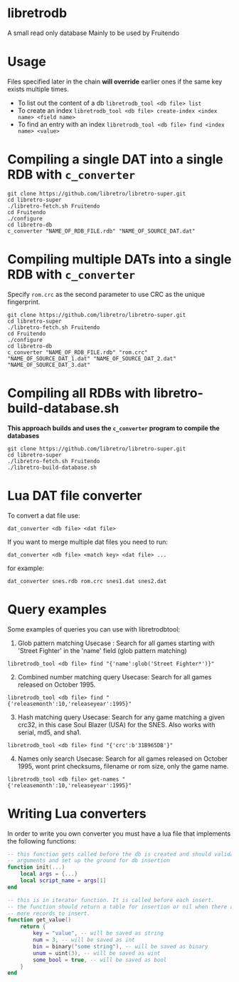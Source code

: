 # libretrodb
A small read only database
Mainly to be used by Fruitendo

# Usage
Files specified later in the chain **will override** earlier ones if the same key exists multiple times.

* To list out the content of a db `libretrodb_tool <db file> list`
* To create an index `libretrodb_tool <db file> create-index <index name> <field name>`
* To find an entry with an index `libretrodb_tool <db file> find <index name> <value>`

# Compiling a single DAT into a single RDB with `c_converter`
```
git clone https://github.com/libretro/libretro-super.git
cd libretro-super
./libretro-fetch.sh Fruitendo
cd Fruitendo
./configure
cd libretro-db
c_converter "NAME_OF_RDB_FILE.rdb" "NAME_OF_SOURCE_DAT.dat"
```

# Compiling multiple DATs into a single RDB with `c_converter`
Specify `rom.crc` as the second parameter to use CRC as the unique fingerprint.
```
git clone https://github.com/libretro/libretro-super.git
cd libretro-super
./libretro-fetch.sh Fruitendo
cd Fruitendo
./configure
cd libretro-db
c_converter "NAME_OF_RDB_FILE.rdb" "rom.crc" "NAME_OF_SOURCE_DAT_1.dat" "NAME_OF_SOURCE_DAT_2.dat" "NAME_OF_SOURCE_DAT_3.dat"
```

# Compiling all RDBs with libretro-build-database.sh
**This approach builds and uses the `c_converter` program to compile the databases**

```
git clone https://github.com/libretro/libretro-super.git
cd libretro-super
./libretro-fetch.sh Fruitendo
./libretro-build-database.sh
```

# Lua DAT file converter
To convert a dat file use:
~~~
dat_converter <db file> <dat file>
~~~
If you want to merge multiple dat files you need to run:
~~~
dat_converter <db file> <match key> <dat file> ...
~~~
for example:
~~~
dat_converter snes.rdb rom.crc snes1.dat snes2.dat
~~~

# Query examples
Some examples of queries you can use with libretrodbtool:

1) Glob pattern matching
Usecase : Search for all games starting with 'Street Fighter' in the 'name' field (glob pattern matching)

`libretrodb_tool <db file> find "{'name':glob('Street Fighter*')}"`

2) Combined number matching query
Usecase: Search for all games released on October 1995.

`libretrodb_tool <db file> find "{'releasemonth':10,'releaseyear':1995}"`

3) Hash matching query
Usecase: Search for any game matching a given crc32, in this case Soul Blazer (USA) for the SNES.  Also works with serial, md5, and sha1.

`libretrodb_tool <db file> find "{'crc':b'31B965DB'}"`

4) Names only search
Usecase: Search for all games released on October 1995, wont print checksums, filename or rom size, only the game name.

`libretrodb_tool <db file> get-names "{'releasemonth':10,'releaseyear':1995}"`

# Writing Lua converters
In order to write you own converter you must have a lua file that implements the following functions:

~~~.lua
-- this function gets called before the db is created and should validate the
-- arguments and set up the ground for db insertion
function init(...)
	local args = {...}
	local script_name = args[1]
end

-- this is in iterator function. It is called before each insert.
-- the function should return a table for insertion or nil when there are no
-- more records to insert.
function get_value()
	return {
		key = "value", -- will be saved as string
		num = 3, -- will be saved as int
		bin = binary("some string"), -- will be saved as binary
		unum = uint(3), -- will be saved as uint
		some_bool = true, -- will be saved as bool
	}
end
~~~

